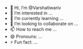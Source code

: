 - 👋 Hi, I’m @Varshatiwariv
- 👀 I’m interested in ...
- 🌱 I’m currently learning ...
- 💞️ I’m looking to collaborate on ...
- 📫 How to reach me ...
- 😄 Pronouns: ...
- ⚡ Fun fact: ...

<!---
Varshatiwariv/Varshatiwariv is a ✨ special ✨ repository because its `README.md` (this file) appears on your GitHub profile.
You can click the Preview link to take a look at your changes.
--->
